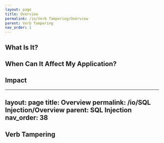 ```yaml
---
layout: page
title: Overview
permalink: /io/Verb Tampering/Overview
parent: Verb Tampering
nav_order: 1
---
```




## What Is It?





## When Can It Affect My Application?





## Impact



---
layout: page
title: Overview
permalink: /io/SQL Injection/Overview
parent: SQL Injection
nav_order: 38
---

## Verb Tampering 
